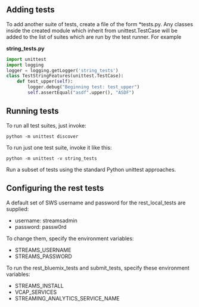 ## Adding tests
To add another suite of tests, create a file of the form *tests.py. Any classes inside the created module which
inherit from unittest.TestCase will be added to the list of suites which are run by the test runner. For example

**string_tests.py**
```Python
import unittest
import logging
logger = logging.getLogger('string_tests')
class TestStringFeatures(unittest.TestCase):
    def test_upper(self):
        logger.debug("Beginning test: test_upper")
        self.assertEqual("asdf".upper(), "ASDF")
```

## Running tests
To run all test suites, just invoke:
```
python -m unittest discover
```

To run just one test suite, invoke it like this:
```
python -m unittest -v string_tests
```

Run a subset of tests using the standard Python unittest approaches.

## Configuring the rest tests
A default set of SWS username and password for the rest_local_tests are supplied:
* username: streamsadmin
* password: passw0rd

To change them, specify the environment variables:
* STREAMS_USERNAME
* STREAMS_PASSWORD

To run the rest_bluemix_tests and submit_tests, specify these environment variables:
* STREAMS_INSTALL
* VCAP_SERVICES
* STREAMING_ANALYTICS_SERVICE_NAME

